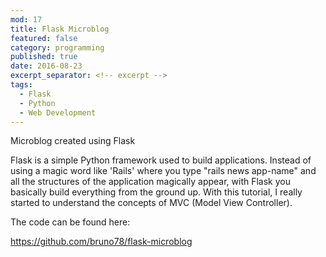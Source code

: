 ```yaml
---
mod: 17
title: Flask Microblog
featured: false
category: programming
published: true
date: 2016-08-23
excerpt_separator: <!-- excerpt -->
tags:
  - Flask
  - Python
  - Web Development
---
```


Microblog created using Flask
<!-- excerpt -->

Flask is a simple Python framework used to build applications. Instead of using a magic word like 'Rails' where you type "rails news app-name" and all the structures of the application magically appear, with Flask you basically build everything from the ground up. With this tutorial, I really started to understand the concepts of MVC (Model View Controller).

The code can be found here:

<https://github.com/bruno78/flask-microblog>
